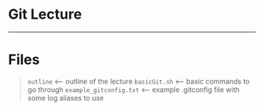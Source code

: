 # Git Lecture
--------------

# Files
> `outline` <-- outline of the lecture
> `basicGit.sh` <-- basic commands to go through
> `example_gitconfig.txt` <-- example .gitconfig file with some log aliases to use
